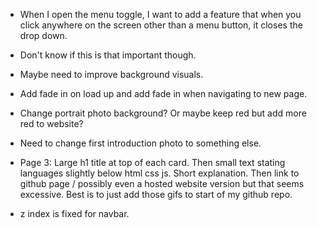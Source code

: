 * When I open the menu toggle, I want to add a feature that when you click anywhere on the screen other than a menu button, it closes the drop down.
* Don't know if this is that important though.
* Maybe need to improve background visuals.
* Add fade in on load up and add fade in when navigating to new page.
* Change portrait photo background? Or maybe keep red but add more red to website?
* Need to change first introduction photo to something else.

* Page 3: Large h1 title at top of each card. Then small text stating languages slightly below html css js. Short explanation. Then link 
to github page / possibly even a hosted website version but that seems excessive. Best is to just add those gifs to start of my 
github repo.



* z index is fixed for navbar.
